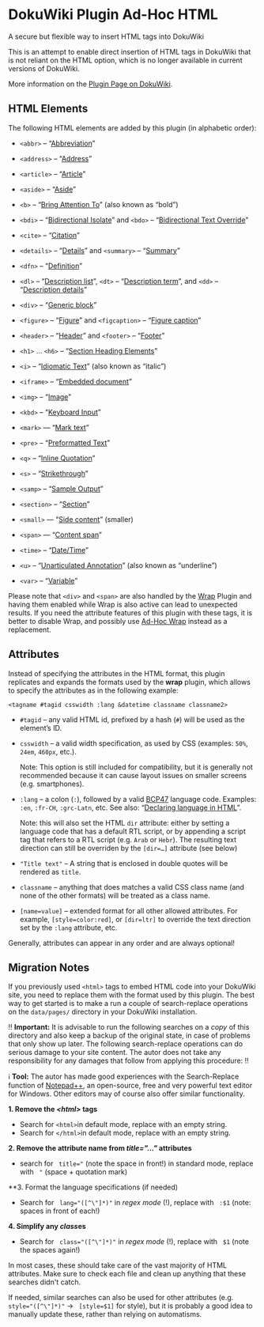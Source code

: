 # DokuWiki Plugin Ad-Hoc HTML
A secure but flexible way to insert HTML tags into DokuWiki

This is an attempt to enable direct insertion of HTML tags in DokuWiki that is not reliant on the HTML option, which is no longer available in current versions of DokuWiki.

More information on the [Plugin Page on DokuWiki](https://www.dokuwiki.org/plugin:adhoctags).

## HTML Elements

The following HTML elements are added by this plugin (in alphabetic order):

- `<abbr>` – “[Abbreviation](https://developer.mozilla.org/en-US/docs/Web/HTML/Element/abbr)”

- `<address>` – “[Address](https://developer.mozilla.org/en-US/docs/Web/HTML/Element/address)”

- `<article>` – “[Article](https://developer.mozilla.org/en-US/docs/Web/HTML/Element/article)”

- `<aside>` – “[Aside](https://developer.mozilla.org/en-US/docs/Web/HTML/Element/aside)”

- `<b>` – “[Bring Attention To](https://developer.mozilla.org/en-US/docs/Web/HTML/Element/b)” (also known as “bold”)

- `<bdi>` – “[Bidirectional Isolate](https://developer.mozilla.org/en-US/docs/Web/HTML/Element/bdi)” and `<bdo>` – “[Bidirectional Text Override](https://developer.mozilla.org/en-US/docs/Web/HTML/Element/bdo)” 

- `<cite>` – “[Citation](https://developer.mozilla.org/en-US/docs/Web/HTML/Element/cite)”

- `<details>` – “[Details](https://developer.mozilla.org/en-US/docs/Web/HTML/Element/details)” and `<summary>` – “[Summary](https://developer.mozilla.org/en-US/docs/Web/HTML/Element/summary)”

- `<dfn>` – “[Definition](https://developer.mozilla.org/en-US/docs/Web/HTML/Element/dfn)”

- `<dl>` – “[Description list](https://developer.mozilla.org/en-US/docs/Web/HTML/Element/dl)”, `<dt>` – “[Description term](https://developer.mozilla.org/en-US/docs/Web/HTML/Element/dt)”, and `<dd>` – “[Description details](https://developer.mozilla.org/en-US/docs/Web/HTML/Element/dd)”

- `<div>` – “[Generic block](https://developer.mozilla.org/en-US/docs/Web/HTML/Element/div)”

- `<figure>` – “[Figure](https://developer.mozilla.org/en-US/docs/Web/HTML/Element/figure)” and `<figcaption>` – “[Figure caption](https://developer.mozilla.org/en-US/docs/Web/HTML/Element/figcaption)”

- `<header>` – “[Header](https://developer.mozilla.org/en-US/docs/Web/HTML/Element/header)” and `<footer>` – “[Footer](https://developer.mozilla.org/en-US/docs/Web/HTML/Element/footer)”

- `<h1>` … `<h6>` – “[Section Heading Elements](https://developer.mozilla.org/en-US/docs/Web/HTML/Element/Heading_Elements)”

- `<i>` – “[Idiomatic Text](https://developer.mozilla.org/en-US/docs/Web/HTML/Element/i)” (also known as “italic”)

- `<iframe>` – “[Embedded document](https://developer.mozilla.org/en-US/docs/Web/HTML/Element/iframe)”

- `<img>` – “[Image](https://developer.mozilla.org/en-US/docs/Web/HTML/Element/img)”

- `<kbd>` – “[Keyboard Input](https://developer.mozilla.org/en-US/docs/Web/HTML/Element/kbd)”

- `<mark>` — “[Mark text](https://developer.mozilla.org/en-US/docs/Web/HTML/Element/mark)”

- `<pre>` – “[Preformatted Text](https://developer.mozilla.org/en-US/docs/Web/HTML/Element/pre)”

- `<q>` – “[Inline Quotation](https://developer.mozilla.org/en-US/docs/Web/HTML/Element/q)”

- `<s>` – “[Strikethrough](https://developer.mozilla.org/en-US/docs/Web/HTML/Element/s)”

- `<samp>` – “[Sample Output](https://developer.mozilla.org/en-US/docs/Web/HTML/Element/samp)”

- `<section>` – “[Section](https://developer.mozilla.org/en-US/docs/Web/HTML/Element/section)”

- `<small>` — “[Side content](https://developer.mozilla.org/en-US/docs/Web/HTML/Element/small)” (smaller)

- `<span>` — “[Content span](https://developer.mozilla.org/en-US/docs/Web/HTML/Element/span)”

- `<time>` – “[Date/Time](https://developer.mozilla.org/en-US/docs/Web/HTML/Element/time)”

- `<u>` – “[Unarticulated Annotation](https://developer.mozilla.org/en-US/docs/Web/HTML/Element/u)” (also known as “underline”)

- `<var>` – “[Variable](https://developer.mozilla.org/en-US/docs/Web/HTML/Element/var)”

Please note that `<div>` and `<span>` are also handled by the [Wrap](https://github.com/selfthinker/dokuwiki_plugin_wrap) Plugin and having them enabled while Wrap is also active can lead to unexpected results. If you need the attribute features of this plugin with these tags, it is better to disable Wrap, and possibly use [Ad-Hoc Wrap](https://github.com/saschaleib/dokuwiki-plugin-adhocwrap) instead as a replacement.

## Attributes

Instead of specifying the attributes in the HTML format, this plugin replicates and expands the formats used by the **wrap** plugin, which allows to specify the attributes as in the following example:

`<tagname #tagid csswidth :lang &datetime classname classname2>`

- `#tagid` – any valid HTML id, prefixed by a hash (`#`) will be used as the element’s ID.

- `csswidth` – a valid width specification, as used by CSS (examples: `50%`, `24em`, `460px`, etc.).

  Note: This option is still included for compatibility, but it is generally not recommended because it can cause layout issues on smaller screens (e.g. smartphones).

- `:lang` – a colon (`:`), followed by a valid [BCP47](https://www.rfc-editor.org/info/bcp47) language code. Examples: `:en`, `:fr-CH`, `:grc-Latn`, etc. See also: “[Declaring language in HTML](https://www.w3.org/International/questions/qa-html-language-declarations)”.

  Note: this will also set the HTML `dir` attribute: either by setting a language code that has a default RTL script, or by appending a script tag that refers to a RTL script (e.g. `Arab` or `Hebr`). The resulting text direction can still be overriden by the `[dir=…]` attribute (see below)
  
- `"Title text"` – A string that is enclosed in double quotes will be rendered as `title`.

- `classname` – anything that does matches a valid CSS class name (and none of the other formats) will be treated as a class name.

- `[name=value]` – extended format for all other allowed attributes. For example, `[style=color:red]`, or `[dir=ltr]` to override the text direction set by the `:lang` attribute, etc.

Generally, attributes can appear in any order and are always optional!

## Migration Notes

If you previously used `<html>` tags to embed HTML code into your DokuWiki site, you need to replace them with the format used by this plugin. The best way to get started is to make a run a couple  of search-replace operations on the `data/pages/` directory in your DokuWiki installation.

:bangbang: **Important:** It is advisable to run the following searches on a *copy* of this directory and also keep a backup of the original state, in case of problems that only show up later. The following search-replace operations can do serious damage to your site content. The autor does not take any responsibility for any damages that follow from applying this procedure: :bangbang:

:information_source: **Tool:** The autor has made good experiences with the Search-Replace function of [Notepad++](https://github.com/notepad-plus-plus/notepad-plus-plus), an open-source, free and very powerful text editor for Windows. Other editors may of course also offer similar functionality.

**1. Remove the *\<html\>* tags**

- Search for `<html>`in default mode, replace with an empty string.
- Search for `</html>`in default mode, replace with an empty string.

**2. Remove the attribute name from *title="…"* attributes**

- search for ` title="` (note the space in front!) in standard mode, replace with ` "` (space + quotation mark)

**3. Format the language specifications (if needed)

- Search for ` lang="([^\"]*)"` in *regex mode* (!), replace with ` :$1` (note: spaces in front of each!)

**4. Simplify any *class*es**

- Search for ` class="([^\"]*)"` in *regex mode* (!), replace with ` $1` (note the spaces again!)

In most cases, these should take care of the vast majority of HTML attributes. Make sure to check each file and clean up anything that these searches didn't catch.

If needed, similar searches can also be used for other attributes (e.g. ` style="([^\"]*)"` -> ` [style=$1]` for style), but it is probably a good idea to manually update these, rather than relying on automatisms.
